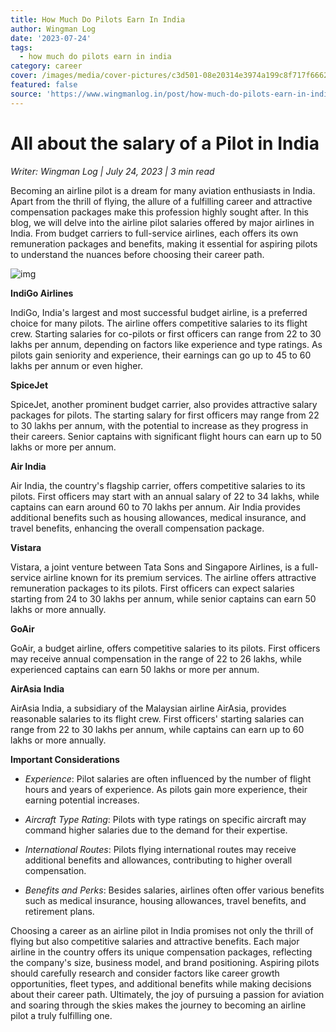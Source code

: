 ```yaml
---
title: How Much Do Pilots Earn In India
author: Wingman Log
date: '2023-07-24'
tags:
  - how much do pilots earn in india
category: career
cover: /images/media/cover-pictures/c3d501-08e20314e3974a199c8f717f6662320f-mv2-97222816.jpg
featured: false
source: 'https://www.wingmanlog.in/post/how-much-do-pilots-earn-in-india'
---
```


# All about the salary of a Pilot in India

*Writer: Wingman Log | July 24, 2023 | 3 min read*

Becoming an airline pilot is a dream for many aviation enthusiasts in India. Apart from the thrill of flying, the allure of a fulfilling career and attractive compensation packages make this profession highly sought after. In this blog, we will delve into the airline pilot salaries offered by major airlines in India. From budget carriers to full-service airlines, each offers its own remuneration packages and benefits, making it essential for aspiring pilots to understand the nuances before choosing their career path.

![img](/images/media/blog-media/c3d501-4779d5daae464bbc9b37b6bf7c805720-mv2-2438d9d2.jpg)

**IndiGo Airlines**  

IndiGo, India's largest and most successful budget airline, is a preferred choice for many pilots. The airline offers competitive salaries to its flight crew. Starting salaries for co-pilots or first officers can range from 22 to 30 lakhs per annum, depending on factors like experience and type ratings. As pilots gain seniority and experience, their earnings can go up to 45 to 60 lakhs per annum or even higher.

**SpiceJet**

SpiceJet, another prominent budget carrier, also provides attractive salary packages for pilots. The starting salary for first officers may range from 22 to 30 lakhs per annum, with the potential to increase as they progress in their careers. Senior captains with significant flight hours can earn up to 50 lakhs or more per annum.

**Air India**  

Air India, the country's flagship carrier, offers competitive salaries to its pilots. First officers may start with an annual salary of 22 to 34 lakhs, while captains can earn around 60 to 70 lakhs per annum. Air India provides additional benefits such as housing allowances, medical insurance, and travel benefits, enhancing the overall compensation package.

**Vistara**

Vistara, a joint venture between Tata Sons and Singapore Airlines, is a full-service airline known for its premium services. The airline offers attractive remuneration packages to its pilots. First officers can expect salaries starting from 24 to 30 lakhs per annum, while senior captains can earn 50 lakhs or more annually.

**GoAir**

GoAir, a budget airline, offers competitive salaries to its pilots. First officers may receive annual compensation in the range of 22 to 26 lakhs, while experienced captains can earn 50 lakhs or more per annum.

**AirAsia India**

AirAsia India, a subsidiary of the Malaysian airline AirAsia, provides reasonable salaries to its flight crew. First officers' starting salaries can range from 22 to 30 lakhs per annum, while captains can earn up to 60 lakhs or more annually.

**Important Considerations**

*   *Experience*: Pilot salaries are often influenced by the number of flight hours and years of experience. As pilots gain more experience, their earning potential increases.

*   *Aircraft Type Rating*: Pilots with type ratings on specific aircraft may command higher salaries due to the demand for their expertise.

*   *International Routes*: Pilots flying international routes may receive additional benefits and allowances, contributing to higher overall compensation.

*   *Benefits and Perks*: Besides salaries, airlines often offer various benefits such as medical insurance, housing allowances, travel benefits, and retirement plans.

Choosing a career as an airline pilot in India promises not only the thrill of flying but also competitive salaries and attractive benefits. Each major airline in the country offers its unique compensation packages, reflecting the company's size, business model, and brand positioning. Aspiring pilots should carefully research and consider factors like career growth opportunities, fleet types, and additional benefits while making decisions about their career path. Ultimately, the joy of pursuing a passion for aviation and soaring through the skies makes the journey to becoming an airline pilot a truly fulfilling one.
